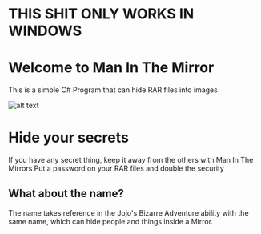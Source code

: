 # THIS SHIT ONLY WORKS IN WINDOWS

# Welcome to Man In The Mirror

This is a simple C# Program that can hide RAR files into images

![alt text](https://github.com/RogerFerraro256/ManInTheMirror/blob/master/resources/7c7.gif)

# Hide your secrets

If you have any secret thing, keep it away from the others with Man In The Mirrors
Put a password on your RAR files and double the security 

## What about the name?

The name takes reference in the Jojo's Bizarre Adventure ability with the same name, which can hide people and things inside a Mirror.
